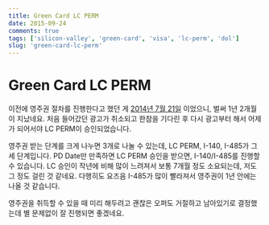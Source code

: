 ```yaml
---
title: Green Card LC PERM
date: 2015-09-24
comments: true
tags: ['silicon-valley', 'green-card', 'visa', 'lc-perm', 'dol']
slug: 'green-card-lc-perm'
---
```


# Green Card LC PERM

이전에 영주권 절차를 진행한다고 했던 게 [2014년 7월 21일](2014-07-21-green-card.md) 이었으니, 벌써 1년 2개월이 지났네요.
처음 들어갔던 광고가 취소되고 한참을 기다린 후 다시 광고부터 해서 어제가 되어서야 LC PERM이 승인되었습니다.

영주권 받는 단계를 크게 나누면 3개로 나눌 수 있는데, LC PERM, I-140, I-485가 그 세 단계입니다.
PD Date만 만족하면 LC PERM 승인을 받으면, I-140/I-485를 진행할 수 있습니다.
LC 승인이 작년에 비해 많이 느려져서 보통 7개월 정도 소요되는데, 저도 그 정도 걸린 것 같네요.
다행히도 요즈음 I-485가 많이 빨라져서 영주권이 1년 안에는 나올 것 같습니다.

영주권을 취득할 수 있을 때 미리 해두려고 괜찮은 오퍼도 거절하고 남아있기로 결정했는데 별 문제없이 잘 진행되면 좋겠네요.